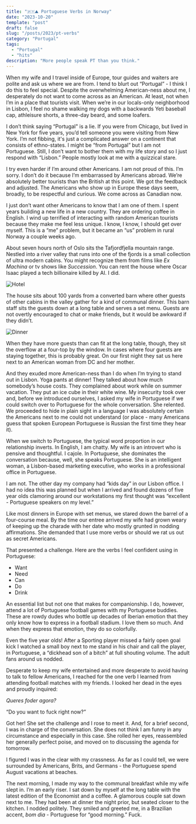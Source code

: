 ```yaml
---
title: "🇵🇹⛰️ Portuguese Verbs in Norway"
date: "2023-10-20"
template: "post"
draft: false
slug: "/posts/2023/pt-verbs"
category: "Portugal"
tags:
  - "Portugal"
  - "hits"
description: "More people speak PT than you think."
---
```


When my wife and I travel inside of Europe, tour guides and waiters are polite and ask us where we are from. I tend to blurt out “Portugal” - I think I do this to feel special. Despite the overwhelming American-ness about me, I desperately do not want to come across as an American. At least, not when I’m in a place that tourists visit. When we’re in our locals-only neighborhood in Lisbon, I feel no shame walking my dogs with a backwards Yeti baseball cap, athleisure shorts, a three-day beard, and some loafers.

I don’t think saying “Portugal" is a lie. If you were from Chicago, but lived in New York for five years, you’d tell someone you were visiting from New York. I’m not fibbing, it's just a complicated answer on a continent that consists of ethno-states. I might be “from Portugal” but I am not Portuguese. Still, I don’t want to bother them with my life story and so I just respond with “Lisbon.” People mostly look at me with a quizzical stare.

I try even harder if I’m around other Americans. I am not proud of this. I’m sorry. I don’t do it because I’m embarrassed by Americans abroad. We’re absolutely better tourists than the British at this point. We got the feedback and adjusted. The Americans who show up in Europe these days seem, broadly, to be respectful and curious. We come across as Canadian now.

I just don’t want other Americans to know that I am one of them. I spent years building a new life in a new country. They are ordering coffee in English. I wind up terrified of interacting with random American tourists because they make me feel less unique. I know, I know, I should get over myself. This is a “me” problem, but it became an “us” problem in rural Norway a couple weeks ago.

About seven hours north of Oslo sits the Tafjordfjella mountain range. Nestled into a river valley that runs into one of the fjords is a small collection of ultra modern cabins. You might recognize them from films like *Ex Machina* or tv shows like *Succession*. You can rent the house where Oscar Isaac played a tech billionaire killed by AI. I did.

![Hotel](https://imagedelivery.net/BO71HffCLgVKrpfgjL7r7Q/8141c5fb-737e-454e-bbfa-2f40367a9600/public)

The house sits about 100 yards from a converted barn where other guests of other cabins in the valley gather for a kind of communal dinner. This barn staff sits the guests down at a long table and serves a set menu. Guests are not overtly encouraged to chat or make friends, but it would be awkward if they didn’t.

![Dinner](https://imagedelivery.net/BO71HffCLgVKrpfgjL7r7Q/f08ae5b3-2274-4b9f-e39d-47640ee77100/public)

When they have more guests than can fit at the long table, though, they sit the overflow at a four-top by the window. In cases where four guests are staying together, this is probably great. On our first night they sat us here next to an American woman from DC and her mother.

And they exuded more American-ness than I do when I’m trying to stand out in Lisbon. Yoga pants at dinner! They talked about how much somebody’s house costs. They complained about work while on summer vacation. They put an ice cube in their white wine. My insecurity took over and, before we introduced ourselves, I asked my wife in Portuguese if we could switch over to Portuguese for the whole conversation. She relented. We proceeded to hide in plain sight in a language I was absolutely certain the Americans next to me could not understand (or place - many Americans guess that spoken European Portuguese is Russian the first time they hear it).

When we switch to Portuguese, the typical word proportion in our relationship inverts. In English, I am chatty. My wife is an introvert who is pensive and thoughtful. I cajole. In Portuguese, she dominates the conversation because, well, she speaks Portuguese. She is an intelligent woman, a Lisbon-based marketing executive, who works in a professional office in Portuguese.

I am not. The other day my company had “kids day” in our Lisbon office. I had no idea this was planned but when I arrived and found dozens of five year olds clamoring around our workstations my first thought was “excellent - Portuguese speakers on my level.”

Like most dinners in Europe with set menus, we stared down the barrel of a four-course meal. By the time our entree arrived my wife had grown weary of keeping up the charade with her date who mostly grunted in nodding affirmations. She demanded that I use more verbs or should we rat us out as secret Americans.

That presented a challenge. Here are the verbs I feel confident using in Portuguese:

* Want
* Need
* Can
* Do
* Drink

An essential list but not one that makes for companionship. I do, however, attend a lot of Portuguese football games with my Portuguese buddies. These are rowdy dudes who bottle up decades of Iberian emotion that they only know how to express in a football stadium. I love them so much. And when they express that emotion, they do so colorfully.

Even the five year olds! After a Sporting player missed a fairly open goal kick I watched a small boy next to me stand in his chair and call the player, in Portuguese, a “dickhead son of a bitch” at full shouting volume. The adult fans around us nodded.

Desperate to keep my wife entertained and more desperate to avoid having to talk to fellow Americans, I reached for the one verb I learned from attending football matches with my friends. I looked her dead in the eyes and proudly inquired:

*Queres foder agora?*

“Do you want to fuck right now?”

Got her! She set the challenge and I rose to meet it. And, for a brief second, I was in charge of the conversation. She does not think I am funny in any circumstance and especially in this case. She rolled her eyes, reassembled her generally perfect poise, and moved on to discussing the agenda for tomorrow.

I figured I was in the clear with my crassness. As far as I could tell, we were surrounded by Americans, Brits, and Germans - the Portuguese spend August vacations at beaches.

The next morning, I made my way to the communal breakfast while my wife slept in. I’m an early riser. I sat down by myself at the long table with the latest edition of the Economist and a coffee. A glamorous couple sat down next to me. They had been at dinner the night prior, but seated closer to the kitchen. I nodded politely. They smiled and greeted me, in a Brazilian accent, *bom dia* - Portuguese for “good morning.” Fuck.

